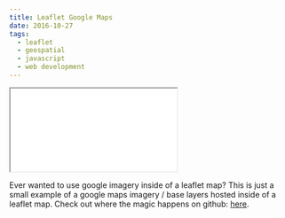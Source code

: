 ```yaml
---
title: Leaflet Google Maps
date: 2016-10-27
tags:
  - leaflet
  - geospatial
  - javascript
  - web development
---
```


<iframe src="//stonelinks.org/leaflet-google-maps-experiment/"></iframe>

Ever wanted to use google imagery inside of a leaflet map? This is just a small example of a google maps imagery / base layers hosted inside of a leaflet map. Check out where the magic happens on github: [here](https://github.com/Stonelinks/leaflet-google-maps-experiment/blob/master/src/leaflet-google.js).
